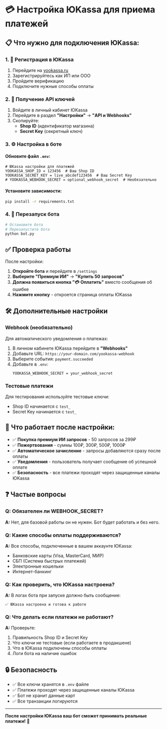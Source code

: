 # 💳 Настройка ЮKassa для приема платежей

## 📋 Что нужно для подключения ЮKassa:

### 1. 🏪 Регистрация в ЮKassa
1. Перейдите на [yookassa.ru](https://yookassa.ru)
2. Зарегистрируйтесь как ИП или ООО
3. Пройдите верификацию
4. Подключите нужные способы оплаты

### 2. 🔑 Получение API ключей
1. Войдите в личный кабинет ЮKassa
2. Перейдите в раздел **"Настройки"** → **"API и Webhooks"**
3. Скопируйте:
   - **Shop ID** (идентификатор магазина)
   - **Secret Key** (секретный ключ)

### 3. ⚙️ Настройка в боте

#### Обновите файл `.env`:
```env
# ЮKassa настройки для платежей
YOOKASSA_SHOP_ID = 123456  # Ваш Shop ID
YOOKASSA_SECRET_KEY = live_abcdef123456  # Ваш Secret Key
# YOOKASSA_WEBHOOK_SECRET = optional_webhook_secret  # Необязательно
```

#### Установите зависимости:
```bash
pip install -r requirements.txt
```

### 4. 🔄 Перезапуск бота
```bash
# Остановите бота
# Перезапустите бота
python bot.py
```

## ✅ Проверка работы

После настройки:

1. **Откройте бота** и перейдите в `/settings`
2. **Выберите "Премиум ИИ"** → **"Купить 50 запросов"**
3. **Должна появиться кнопка "💳 Оплатить"** вместо сообщения об ошибке
4. **Нажмите кнопку** - откроется страница оплаты ЮKassa

## 🛠 Дополнительные настройки

### Webhook (необязательно)
Для автоматического уведомления о платежах:

1. В личном кабинете ЮKassa перейдите в **"Webhooks"**
2. Добавьте URL: `https://your-domain.com/yookassa-webhook`
3. Выберите события: `payment.succeeded`
4. Добавьте в `.env`:
   ```env
   YOOKASSA_WEBHOOK_SECRET = your_webhook_secret
   ```

### Тестовые платежи
Для тестирования используйте тестовые ключи:
- Shop ID начинается с `test_`
- Secret Key начинается с `test_`

## 🎯 Что работает после настройки:

- ✅ **Покупка премиум ИИ запросов** - 50 запросов за 299₽
- ✅ **Пожертвования** - суммы 100₽, 300₽, 500₽, 1000₽
- ✅ **Автоматическое зачисление** - запросы добавляются сразу после оплаты
- ✅ **Уведомления** - пользователь получает сообщение об успешной оплате
- ✅ **Безопасность** - все платежи проходят через защищенные каналы ЮKassa

## ❓ Частые вопросы

### Q: Обязателен ли WEBHOOK_SECRET?
**A:** Нет, для базовой работы он не нужен. Бот будет работать и без него.

### Q: Какие способы оплаты поддерживаются?
**A:** Все способы, подключенные в вашем аккаунте ЮKassa:
- Банковские карты (Visa, MasterCard, МИР)
- СБП (Система быстрых платежей)
- Электронные кошельки
- Интернет-банкинг

### Q: Как проверить, что ЮKassa настроена?
**A:** В логах бота при запуске должно быть сообщение:
```
✅ ЮKassa настроена и готова к работе
```

### Q: Что делать если платежи не работают?
**A:** Проверьте:
1. Правильность Shop ID и Secret Key
2. Что ключи не тестовые (если работаете в продакшене)
3. Что в ЮKassa подключены способы оплаты
4. Логи бота на наличие ошибок

## 🔒 Безопасность

- ✅ Все ключи хранятся в `.env` файле
- ✅ Платежи проходят через защищенные каналы ЮKassa
- ✅ Бот не хранит данные карт
- ✅ Все транзакции логируются

---

**После настройки ЮKassa ваш бот сможет принимать реальные платежи!** 🎉